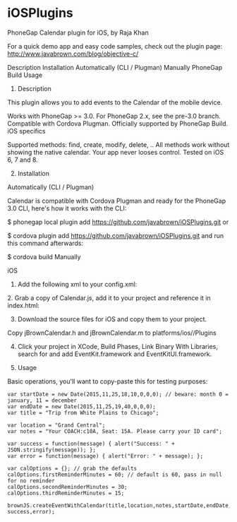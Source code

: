 iOSPlugins
==========
PhoneGap Calendar plugin
for iOS, by Raja Khan

For a quick demo app and easy code samples, check out the plugin page: http://www.javabrown.com/blog/objective-c/

Description
Installation
Automatically (CLI / Plugman)
Manually
PhoneGap Build
Usage

1. Description

This plugin allows you to add events to the Calendar of the mobile device.

Works with PhoneGap >= 3.0.
For PhoneGap 2.x, see the pre-3.0 branch.
Compatible with Cordova Plugman.
Officially supported by PhoneGap Build.
iOS specifics

Supported methods: find, create, modify, delete, ..
All methods work without showing the native calendar. Your app never looses control.
Tested on iOS 6, 7 and 8.

2. Installation

Automatically (CLI / Plugman)

Calendar is compatible with Cordova Plugman and ready for the PhoneGap 3.0 CLI, here's how it works with the CLI:

$ phonegap local plugin add https://github.com/javabrown/iOSPlugins.git
or

$ cordova plugin add https://github.com/javabrown/iOSPlugins.git
and run this command afterwards:

$ cordova build
Manually

iOS

1. Add the following xml to your config.xml:

<!-- for iOS -->
<feature name="Calendar">
    <param name="ios-package" value="jBrownCalendar" />
</feature>
2. Grab a copy of Calendar.js, add it to your project and reference it in index.html:

<script type="text/javascript" src="js/jBrownCalendar.js"></script>
3. Download the source files for iOS and copy them to your project.

Copy jBrownCalendar.h and jBrownCalendar.m to platforms/ios/<ProjectName>/Plugins

4. Click your project in XCode, Build Phases, Link Binary With Libraries, search for and add EventKit.framework and EventKitUI.framework.

5. Usage

Basic operations, you'll want to copy-paste this for testing purposes:


    var startDate = new Date(2015,11,25,18,10,0,0,0); // beware: month 0 = january, 11 = december
    var endDate = new Date(2015,11,25,19,40,0,0,0);
    var title = "Trip from White Plains to Chicago";
  
    var location = "Grand Central";
    var notes = "Your COACH:c10A, Seat: 15A. Please carry your ID card";

    var success = function(message) { alert("Success: " + JSON.stringify(message)); };
    var error = function(message) { alert("Error: " + message); };
  
    var calOptions = {}; // grab the defaults
    calOptions.firstReminderMinutes = 60; // default is 60, pass in null for no reminder
    calOptions.secondReminderMinutes = 30;
    calOptions.thirdReminderMinutes = 15;
                
    brownJS.createEventWithCalendar(title,location,notes,startDate,endDate,calOptions, success,error);
                
